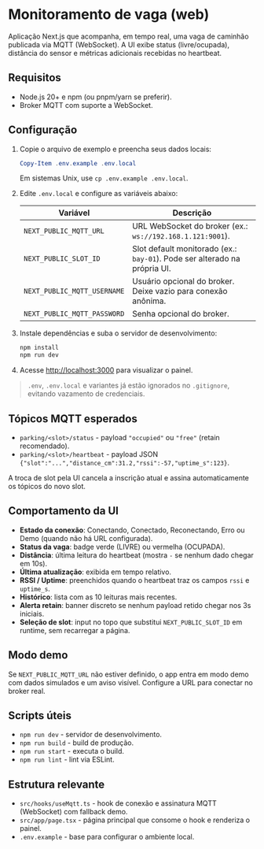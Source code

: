 # Monitoramento de vaga (web)

Aplicação Next.js que acompanha, em tempo real, uma vaga de caminhão publicada via MQTT (WebSocket). A UI exibe status (livre/ocupada), distância do sensor e métricas adicionais recebidas no heartbeat.

## Requisitos

- Node.js 20+ e npm (ou pnpm/yarn se preferir).
- Broker MQTT com suporte a WebSocket.

## Configuração

1. Copie o arquivo de exemplo e preencha seus dados locais:

   ```powershell
   Copy-Item .env.example .env.local
   ```

   Em sistemas Unix, use `cp .env.example .env.local`.

2. Edite `.env.local` e configure as variáveis abaixo:

   | Variável | Descrição |
   | -------- | --------- |
   | `NEXT_PUBLIC_MQTT_URL` | URL WebSocket do broker (ex.: `ws://192.168.1.121:9001`). |
   | `NEXT_PUBLIC_SLOT_ID` | Slot default monitorado (ex.: `bay-01`). Pode ser alterado na própria UI. |
   | `NEXT_PUBLIC_MQTT_USERNAME` | Usuário opcional do broker. Deixe vazio para conexão anônima. |
   | `NEXT_PUBLIC_MQTT_PASSWORD` | Senha opcional do broker. |

3. Instale dependências e suba o servidor de desenvolvimento:

   ```bash
   npm install
   npm run dev
   ```

4. Acesse [http://localhost:3000](http://localhost:3000) para visualizar o painel.

> `.env`, `.env.local` e variantes já estão ignorados no `.gitignore`, evitando vazamento de credenciais.

## Tópicos MQTT esperados

- `parking/<slot>/status` - payload `"occupied"` ou `"free"` (retain recomendado).
- `parking/<slot>/heartbeat` - payload JSON `{"slot":"...","distance_cm":31.2,"rssi":-57,"uptime_s":123}`.

A troca de slot pela UI cancela a inscrição atual e assina automaticamente os tópicos do novo slot.

## Comportamento da UI

- **Estado da conexão**: Conectando, Conectado, Reconectando, Erro ou Demo (quando não há URL configurada).
- **Status da vaga**: badge verde (LIVRE) ou vermelha (OCUPADA).
- **Distância**: última leitura do heartbeat (mostra `-` se nenhum dado chegar em 10s).
- **Última atualização**: exibida em tempo relativo.
- **RSSI / Uptime**: preenchidos quando o heartbeat traz os campos `rssi` e `uptime_s`.
- **Histórico**: lista com as 10 leituras mais recentes.
- **Alerta retain**: banner discreto se nenhum payload retido chegar nos 3s iniciais.
- **Seleção de slot**: input no topo que substitui `NEXT_PUBLIC_SLOT_ID` em runtime, sem recarregar a página.

## Modo demo

Se `NEXT_PUBLIC_MQTT_URL` não estiver definido, o app entra em modo demo com dados simulados e um aviso visível. Configure a URL para conectar no broker real.

## Scripts úteis

- `npm run dev` - servidor de desenvolvimento.
- `npm run build` - build de produção.
- `npm run start` - executa o build.
- `npm run lint` - lint via ESLint.

## Estrutura relevante

- `src/hooks/useMqtt.ts` - hook de conexão e assinatura MQTT (WebSocket) com fallback demo.
- `src/app/page.tsx` - página principal que consome o hook e renderiza o painel.
- `.env.example` - base para configurar o ambiente local.


